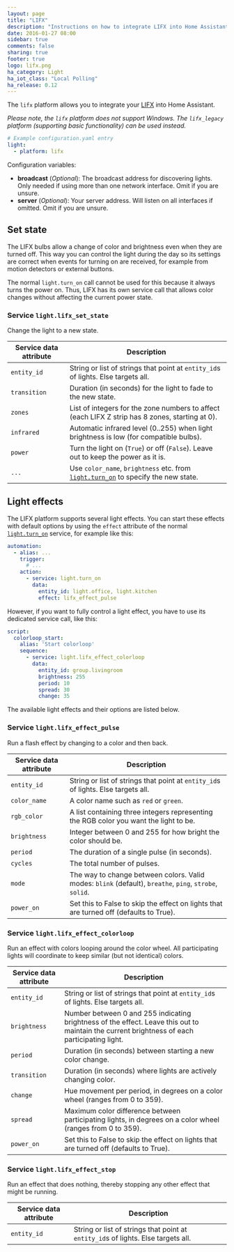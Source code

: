 ```yaml
---
layout: page
title: "LIFX"
description: "Instructions on how to integrate LIFX into Home Assistant."
date: 2016-01-27 08:00
sidebar: true
comments: false
sharing: true
footer: true
logo: lifx.png
ha_category: Light
ha_iot_class: "Local Polling"
ha_release: 0.12
---
```


The `lifx` platform allows you to integrate your [LIFX](http://www.lifx.com) into Home Assistant.

_Please note, the `lifx` platform does not support Windows. The `lifx_legacy` platform (supporting basic functionality) can be used instead._

```yaml
# Example configuration.yaml entry
light:
  - platform: lifx
```
Configuration variables:

- **broadcast** (*Optional*): The broadcast address for discovering lights. Only needed if using more than one network interface. Omit if you are unsure.
- **server** (*Optional*): Your server address. Will listen on all interfaces if omitted. Omit if you are unsure.

## Set state

The LIFX bulbs allow a change of color and brightness even when they are turned off. This way you can control the light during the day so its settings are correct when events for turning on are received, for example from motion detectors or external buttons.

The normal `light.turn_on` call cannot be used for this because it always turns the power on. Thus, LIFX has its own service call that allows color changes without affecting the current power state.

### Service `light.lifx_set_state`

Change the light to a new state.

| Service data attribute | Description |
| ---------------------- | ----------- |
| `entity_id` | String or list of strings that point at `entity_id`s of lights. Else targets all.
| `transition` | Duration (in seconds) for the light to fade to the new state.
| `zones` | List of integers for the zone numbers to affect (each LIFX Z strip has 8 zones, starting at 0).
| `infrared` | Automatic infrared level (0..255) when light brightness is low (for compatible bulbs).
| `power` | Turn the light on (`True`) or off (`False`). Leave out to keep the power as it is.
| `...` | Use `color_name`, `brightness` etc. from [`light.turn_on`]({{site_root}}/components/light/#service-lightturn_on) to specify the new state.

## Light effects

The LIFX platform supports several light effects. You can start these effects with default options by using the `effect` attribute of the normal [`light.turn_on`]({{site_root}}/components/light/#service-lightturn_on) service, for example like this:
```yaml
automation:
  - alias: ...
    trigger:
      # ...
    action:
      - service: light.turn_on
        data:
          entity_id: light.office, light.kitchen
          effect: lifx_effect_pulse
```

However, if you want to fully control a light effect, you have to use its dedicated service call, like this:
```yaml
script:
  colorloop_start:
    alias: 'Start colorloop'
    sequence:
      - service: light.lifx_effect_colorloop
        data:
          entity_id: group.livingroom
          brightness: 255
          period: 10
          spread: 30
          change: 35
```

The available light effects and their options are listed below.

### Service `light.lifx_effect_pulse`

Run a flash effect by changing to a color and then back.

| Service data attribute | Description |
| ---------------------- | ----------- |
| `entity_id` | String or list of strings that point at `entity_id`s of lights. Else targets all.
| `color_name` | A color name such as `red` or `green`.
| `rgb_color` | A list containing three integers representing the RGB color you want the light to be.
| `brightness` | Integer between 0 and 255 for how bright the color should be.
| `period` | The duration of a single pulse (in seconds).
| `cycles` | The total number of pulses.
| `mode` | The way to change between colors. Valid modes: `blink` (default), `breathe`, `ping`, `strobe`, `solid`.
| `power_on` | Set this to False to skip the effect on lights that are turned off (defaults to True).

### Service `light.lifx_effect_colorloop`

Run an effect with colors looping around the color wheel. All participating lights will coordinate to keep similar (but not identical) colors.

| Service data attribute | Description |
| ---------------------- | ----------- |
| `entity_id` | String or list of strings that point at `entity_id`s of lights. Else targets all.
| `brightness` | Number between 0 and 255 indicating brightness of the effect. Leave this out to maintain the current brightness of each participating light.
| `period` | Duration (in seconds) between starting a new color change.
| `transition` | Duration (in seconds) where lights are actively changing color.
| `change` | Hue movement per period, in degrees on a color wheel (ranges from 0 to 359).
| `spread` | Maximum color difference between participating lights, in degrees on a color wheel (ranges from 0 to 359).
| `power_on` | Set this to False to skip the effect on lights that are turned off (defaults to True).

### Service `light.lifx_effect_stop`

Run an effect that does nothing, thereby stopping any other effect that might be running.

| Service data attribute | Description |
| ---------------------- | ----------- |
| `entity_id` | String or list of strings that point at `entity_id`s of lights. Else targets all.
